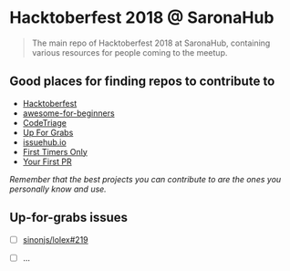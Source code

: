 # Hacktoberfest 2018 @ SaronaHub

> The main repo of Hacktoberfest 2018 at SaronaHub, containing various resources for people coming to the meetup.

## Good places for finding repos to contribute to

- [Hacktoberfest](https://hacktoberfest.digitalocean.com)
- [awesome-for-beginners](https://github.com/MunGell/awesome-for-beginners)
- [CodeTriage](https://www.codetriage.com)
- [Up For Grabs](https://up-for-grabs.net)
- [issuehub.io](http://issuehub.io)
- [First Timers Only](https://www.firsttimersonly.com)
- [Your First PR](http://yourfirstpr.github.io/)

_Remember that the best projects you can contribute to are the ones you personally know and use._

## Up-for-grabs issues

- [ ] [sinonjs/lolex#219](https://github.com/sinonjs/lolex/issues/219)
- [ ] ...


